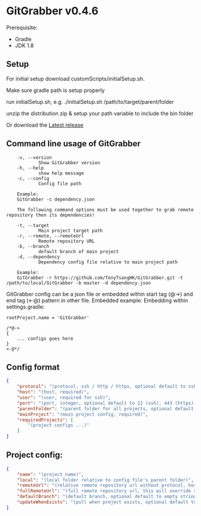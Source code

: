 GitGrabber v0.4.6
===

Prerequisite:
  - Gradle
  - JDK 1.8

Setup
---

For initial setup download customScripts/initialSetup.sh.

Make sure gradle path is setup properly

run initialSetup.sh, e.g. ./initialSetup.sh /path/to/target/parent/folder

unzip the distribution zip & setup your path variable to include the bin folder

Or download the [Latest release](../../releases/latest)

Command line usage of GitGrabber
---

```
    -v, --version
            Show GitGrabber version
    -h, --help
            show help message
    -c, --config
            Config file path

    Example:
    GitGrabber -c dependency.json

    The following command options must be used together to grab remote repository then its dependencies!

    -t, --target
            Main project target path
    -r, --remote, --remoteUrl
            Remote repository URL
    -b, --branch
            default branch of main project
    -d, --dependency
            Dependency config file relative to main project path

    Example:
    GitGrabber -r https://github.com/TonyTsangHK/GitGrabber.git -t /path/to/local/GitGrabber -b master -d dependency.json
```

GitGrabber config can be a json file or embedded within start tag (@->) and end tag (<-@) pattern in other file.
Embedded example:
Embedding within settings.gradle:

```
rootProject.name = 'GitGrabber'

/*@->
{
    ... configs goes here
}
<-@*/
```

Config format
---
```JSON
{
    "protocol": "(protocol, ssh / http / https, optional default to ssh)",
    "host": "(host, required)",
    "user": "(user, required for ssh)",
    "port": "(port, integer, optional default to 22 (ssh), 443 (https), 80 (http))",
    "parentFolder": "(parent folder for all projects, optional default to parent folder of config file, relative path to this config file or absolute path is accepted)",
    "mainProject": "(main project config, required)",
    "requiredProjects": [
        "(project configs ...)"
    ]
}
```

Project config:
---
```JSON
{
    "name": "(project name)",
    "local": "(local folder relative to config file's parent folder)",
    "remoteUrl": "(relative remote repository url without protocol, host, user, port)",
    "fullRemoteUrl": "(full remote repository url, this will override remoteUrl if both are present)",
    "defaultBranch": "(default branch, optional default to empty string)",
    "updateWhenExists": "(pull when project exists, optional default to false)"
}
```